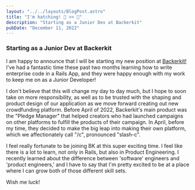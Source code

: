 ```yaml
---
layout: "../../layouts/BlogPost.astro"
title: "I'm hatching! 🥚 >> 🐣"
description: "Starting as a Junior Dev at Backerkit"
pubDate: "December 11, 2022"
---
```


### Starting as a Junior Dev at Backerkit

I am happy to announce that I will be starting my new position at <a href = "https://backerkit.com" target= "_blank">Backerkit!</a> I've had a fantastic time these past two months learning how to write enterprise code in a Rails App, and they were happy enough with my work to keep me on as a Junior Developer!

I don't believe that this will change my day to day much, but I hope to soon take on more responsibility, as well as to be trusted with the shaping and product design of our application as we move forward creating out new crowdfunding platform. Before April of 2022, Backerkit's main product was the "Pledge Manager" that helped creators who had launched campaigns on other platforms to fulfill the products of their campaign. In April, before my time, they decided to make the big leap into making their own platform, which we affectionately call "/c", pronounced "slash-c". 

I feel really fortunate to be joining BK at this super exciting time. I feel like there is a lot to learn, not only in Rails, but also in Product Engineering. I recently learned about the difference between 'software' engineers and 'product engineers,' and I have to say that I'm pretty excited to be at a place where I can grow both of those different skill sets. 

Wish me luck!
